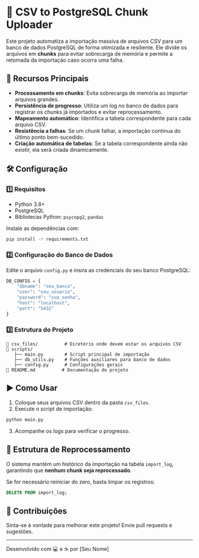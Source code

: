 # 🚀 CSV to PostgreSQL Chunk Uploader

Este projeto automatiza a importação massiva de arquivos CSV para um banco de dados PostgreSQL de forma otimizada e resiliente. Ele divide os arquivos em **chunks** para evitar sobrecarga de memória e permite a retomada da importação caso ocorra uma falha.

## 📌 Recursos Principais
- **Processamento em chunks**: Evita sobrecarga de memória ao importar arquivos grandes.
- **Persistência de progresso**: Utiliza um log no banco de dados para registrar os chunks já importados e evitar reprocessamento.
- **Mapeamento automático**: Identifica a tabela correspondente para cada arquivo CSV.
- **Resistência a falhas**: Se um chunk falhar, a importação continua do último ponto bem-sucedido.
- **Criação automática de tabelas**: Se a tabela correspondente ainda não existir, ela será criada dinamicamente.

## 🛠 Configuração
### 1️⃣ **Requisitos**
- Python 3.8+
- PostgreSQL
- Bibliotecas Python: `psycopg2`, `pandas`

Instale as dependências com:
```bash
pip install -r requirements.txt
```

### 2️⃣ **Configuração do Banco de Dados**
Edite o arquivo `config.py` e insira as credenciais do seu banco PostgreSQL:
```python
DB_CONFIG = {
    "dbname": "seu_banco",
    "user": "seu_usuario",
    "password": "sua_senha",
    "host": "localhost",
    "port": "5432"
}
```

### 3️⃣ **Estrutura do Projeto**
```
📂 csv_files/          # Diretório onde devem estar os arquivos CSV
📂 scripts/
   ├── main.py        # Script principal de importação
   ├── db_utils.py    # Funções auxiliares para banco de dados
   ├── config.py      # Configurações gerais
📄 README.md          # Documentação do projeto
```

## ▶️ Como Usar
1. Coloque seus arquivos CSV dentro da pasta `csv_files`.
2. Execute o script de importação:
```bash
python main.py
```
3. Acompanhe os logs para verificar o progresso.

## 🔄 Estrutura de Reprocessamento
O sistema mantém um histórico da importação na tabela `import_log`, garantindo que **nenhum chunk seja reprocessado**.

Se for necessário reiniciar do zero, basta limpar os registros:
```sql
DELETE FROM import_log;
```

## 📌 Contribuições
Sinta-se à vontade para melhorar este projeto! Envie pull requests e sugestões.

---
Desenvolvido com 💻 e ☕ por [Seu Nome]

